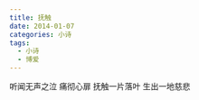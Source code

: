 ```yaml
---
title: 抚触
date: 2014-01-07
categories: 小诗
tags:
  - 小诗
  - 博爱
---
```


听闻无声之泣 
痛彻心扉<!--more-->
抚触一片落叶 
生出一地慈悲